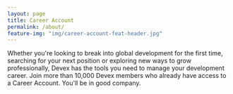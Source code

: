 ```yaml
---
layout: page
title: Career Account
permalink: /about/
feature-img: "img/career-account-feat-header.jpg"
---
```


Whether you're looking to break into global development for the first time, searching for your next position or exploring new ways to grow professionally, Devex has the tools you need to manage your development career. Join more than 10,000 Devex members who already have access to a Career Account. You'll be in good company.

